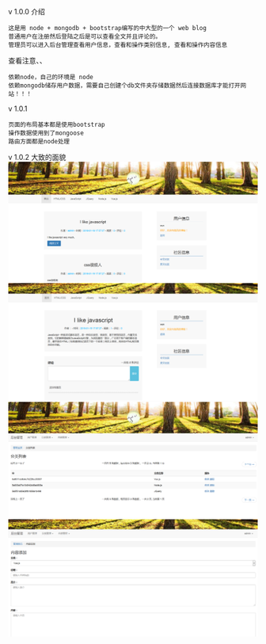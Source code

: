 v 1.0.0
介绍

    这是用 node + mongodb + bootstrap编写的中大型的一个 web blog 
    普通用户在注册然后登陆之后是可以查看全文并且评论的。
    管理员可以进入后台管理查看用户信息，查看和操作类别信息, 查看和操作内容信息
查看注意、、

    依赖node，自己的环境是 node 
    依赖mongodb储存用户数据，需要自己创建个db文件夹存储数据然后连接数据库才能打开网站！！！

v 1.0.1

    页面的布局基本都是使用bootstrap
    操作数据使用到了mongoose
    路由方面都是node处理
    
v 1.0.2
    大致的面貌
    ![图片加载失败](https://github.com/z-z-w/nodeBlog/blob/master/public/img/QQ%E6%88%AA%E5%9B%BE1.png)
    ![图片加载失败](https://github.com/z-z-w/nodeBlog/blob/master/public/img/QQ%E6%88%AA%E5%9B%BE2.png)
    ![图片加载失败](https://github.com/z-z-w/nodeBlog/blob/master/public/img/QQ%E6%88%AA%E5%9B%BE3.png)
    ![图片加载失败](https://github.com/z-z-w/nodeBlog/blob/master/public/img/QQ%E6%88%AA%E5%9B%BE4.png)
